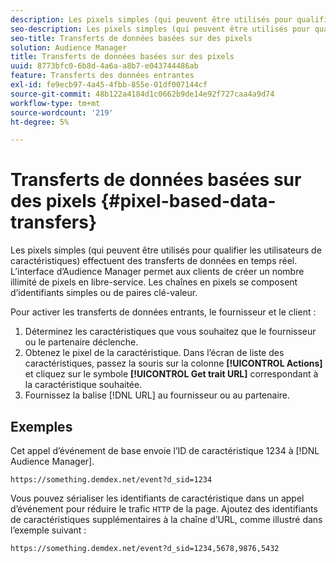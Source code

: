 ```yaml
---
description: Les pixels simples (qui peuvent être utilisés pour qualifier les utilisateurs de caractéristiques) effectuent des transferts de données en temps réel. L’interface d’Audience Manager permet aux clients de créer un nombre illimité de pixels en libre-service. Les chaînes en pixels se composent d’identifiants simples ou de paires clé-valeur.
seo-description: Les pixels simples (qui peuvent être utilisés pour qualifier les utilisateurs de caractéristiques) effectuent des transferts de données en temps réel. L’interface d’Audience Manager permet aux clients de créer un nombre illimité de pixels en libre-service. Les chaînes en pixels se composent d’identifiants simples ou de paires clé-valeur.
seo-title: Transferts de données basées sur des pixels
solution: Audience Manager
title: Transferts de données basées sur des pixels
uuid: 8773bfc0-6b8d-4a6a-a8b7-e043744486ab
feature: Transferts des données entrantes
exl-id: fe9ecb97-4a45-4fbb-855e-01df007144cf
source-git-commit: 48b122a4184d1c0662b9de14e92f727caa4a9d74
workflow-type: tm+mt
source-wordcount: '219'
ht-degree: 5%

---
```


# Transferts de données basées sur des pixels {#pixel-based-data-transfers}

Les pixels simples (qui peuvent être utilisés pour qualifier les utilisateurs de caractéristiques) effectuent des transferts de données en temps réel. L’interface d’Audience Manager permet aux clients de créer un nombre illimité de pixels en libre-service. Les chaînes en pixels se composent d’identifiants simples ou de paires clé-valeur.

<!-- c_rt_inbound_pixel_transfers.xml -->

Pour activer les transferts de données entrants, le fournisseur et le client :

1. Déterminez les caractéristiques que vous souhaitez que le fournisseur ou le partenaire déclenche.
1. Obtenez le pixel de la caractéristique. Dans l’écran de liste des caractéristiques, passez la souris sur la colonne **[!UICONTROL Actions]** et cliquez sur le symbole **[!UICONTROL Get trait URL]** correspondant à la caractéristique souhaitée.
1. Fournissez la balise [!DNL URL] au fournisseur ou au partenaire.

## Exemples

Cet appel d’événement de base envoie l’ID de caractéristique 1234 à [!DNL Audience Manager].

```
https://something.demdex.net/event?d_sid=1234
```

Vous pouvez sérialiser les identifiants de caractéristique dans un appel d’événement pour réduire le trafic `HTTP` de la page. Ajoutez des identifiants de caractéristiques supplémentaires à la chaîne d’URL, comme illustré dans l’exemple suivant :

```
https://something.demdex.net/event?d_sid=1234,5678,9876,5432
```
